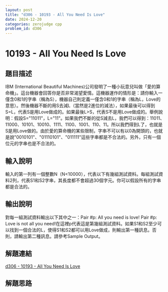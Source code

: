 ```yaml
---
layout: post
title: "d306 - 10193 - All You Need Is Love"
date: 2024-12-20
categories: zerojudge cpp
problem_id: d306
---
```


# 10193 - All You Need Is Love

## 題目描述

IBM (International Beautiful Machines)公司發明了一種小玩意兒叫做「愛的算命機」。這台機器會回答你是否非常渴望愛情。這機器運作的情形是：請你輸入一僅含0和1的字串（稱為S），機器自己則定義一僅含0和1的字串（稱為L，Love的意思）。然後機器不斷的用S去減L（當然是2進位的減法），如果最後可以得到S=L，代表S是用Love做成的。如果最後L>S，代表S不是用Love做成的。舉例說明：假設S="11011"，L="11"。如果我們不斷的從S減去L，我們可以得到：11011、11000、10101、10010、1111、1100、1001、110、11。所以我們得到L了，也就是S是用Love做的。由於愛的算命機的某些限制，字串不可以有以0為開頭的，也就是說"0010101"、"01110101"、"011111"這些字串都是不合法的。另外，只有一個位元的字串也是不合法的。

## 輸入說明

輸入的第一列有一個整數N（N<10000），代表以下有幾組測試資料。每組測試資料2列，代表S1和S2字串，其長度都不會超過30個字元。你可以假設所有的字串都是合法的。

## 輸出說明

對每一組測試資料輸出以下其中之一：Pair #p: All you need is love! Pair #p: Love is not all you need!在這裡p代表這是第幾組測試資料。如果S1和S2至少可以找到一個合法的L，使得S1和S2都可以用Love做成，則輸出第一種訊息。否則，請輸出第二種訊息。請參考Sample Output。

## 解題連結

[d306 - 10193 - All You Need Is Love](https://zerojudge.tw/ShowProblem?problemid=d306)

## 解題思路

